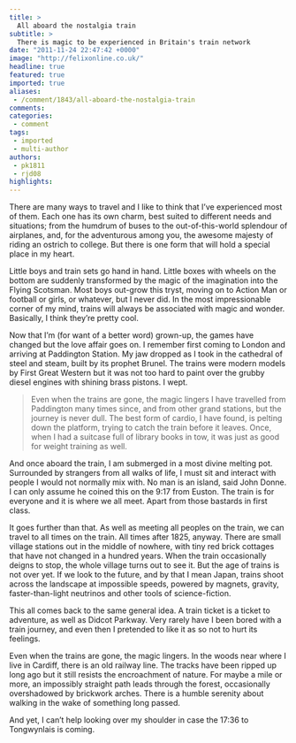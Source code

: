 ```yaml
---
title: >
  All aboard the nostalgia train
subtitle: >
  There is magic to be experienced in Britain's train network
date: "2011-11-24 22:47:42 +0000"
image: "http://felixonline.co.uk/"
headline: true
featured: true
imported: true
aliases:
 - /comment/1843/all-aboard-the-nostalgia-train
comments:
categories:
 - comment
tags:
 - imported
 - multi-author
authors:
 - pk1811
 - rjd08
highlights:
---
```


There are many ways to travel and I like to think that I’ve experienced most of them. Each one has its own charm, best suited to different needs and situations; from the humdrum of buses to the out-of-this-world splendour of airplanes, and, for the adventurous among you, the awesome majesty of riding an ostrich to college. But there is one form that will hold a special place in my heart.

Little boys and train sets go hand in hand. Little boxes with wheels on the bottom are suddenly transformed by the magic of the imagination into the Flying Scotsman. Most boys out-grow this tryst, moving on to Action Man or football or girls, or whatever, but I never did. In the most impressionable corner of my mind, trains will always be associated with magic and wonder. Basically, I think they’re pretty cool.

Now that I’m (for want of a better word) grown-up, the games have changed but the love affair goes on. I remember first coming to London and arriving at Paddington Station. My jaw dropped as I took in the cathedral of steel and steam, built by its prophet Brunel. The trains were modern models by First Great Western but it was not too hard to paint over the grubby diesel engines with shining brass pistons. I wept.
> Even when the trains are gone, the magic lingers
I have travelled from Paddington many times since, and from other grand stations, but the journey is never dull. The best form of cardio, I have found, is pelting down the platform, trying to catch the train before it leaves. Once, when I had a suitcase full of library books in tow, it was just as good for weight training as well.

And once aboard the train, I am submerged in a most divine melting pot. Surrounded by strangers from all walks of life, I must sit and interact with people I would not normally mix with. No man is an island, said John Donne. I can only assume he coined this on the 9:17 from Euston. The train is for everyone and it is where we all meet. Apart from those bastards in first class.

It goes further than that. As well as meeting all peoples on the train, we can travel to all times on the train. All times after 1825, anyway. There are small village stations out in the middle of nowhere, with tiny red brick cottages that have not changed in a hundred years. When the train occasionally deigns to stop, the whole village turns out to see it. But the age of trains is not over yet. If we look to the future, and by that I mean Japan, trains shoot across the landscape at impossible speeds, powered by magnets, gravity, faster-than-light neutrinos and other tools of science-fiction.

This all comes back to the same general idea. A train ticket is a ticket to adventure, as well as Didcot Parkway. Very rarely have I been bored with a train journey, and even then I pretended to like it as so not to hurt its feelings.

Even when the trains are gone, the magic lingers. In the woods near where I live in Cardiff, there is an old railway line. The tracks have been ripped up long ago but it still resists the encroachment of nature. For maybe a mile or more, an impossibly straight path leads through the forest, occasionally overshadowed by brickwork arches. There is a humble serenity about walking in the wake of something long passed.

And yet, I can’t help looking over my shoulder in case the 17:36 to Tongwynlais is coming.
